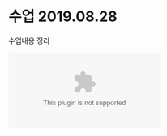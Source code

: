 # 수업 2019.08.28
수업내용 정리

![Link](https://github.com/raim201840222/php_201840222/blob/master/201840222_이광민_1주차.pptx)